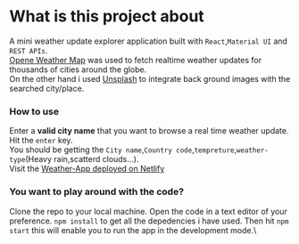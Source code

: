 # What is this project about

A mini weather update explorer application built with `React`,`Material UI` and `REST APIs`.\
[Opene Weather Map](https://openweathermap.org/) was used to fetch realtime weather updates for thousands of cities around the globe.\
On the other hand i used [Unsplash](https://unsplash.com/) to integrate back ground images with the searched city/place.

### How to use

Enter a **valid city name** that you want to browse a real time weather update.\
Hit the `enter` key.\
You should be getting the `City name`,`Country code`,`tempreture`,`weather-type`(Heavy rain,scatterd clouds...).\
Visit the [Weather-App deployed on Netlify](https://weather-app-mika.netlify.app/)

### You want to play around with the code?

Clone the repo to your local machine.
Open the code in a text editor of your preference.
`npm install` to get all the depedencies i have used.
Then hit `npm start` this will enable you to run the app in the development mode.\
